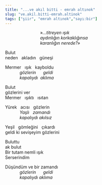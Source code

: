 ```yaml
---
title: "...ve akıl bitti - emrah altınok"
slug: "ve.akil.bitti-emrah.altinok"
tags: ["şiir", "emrah altınok","sayı:bir"]
---
```


                             »*...titreyen ışık*  
                             *aydınlığın korkaklığınsa*\
                             *karanlığın nerede?»*

Bulut\
neden   akladın   güneşi

Mermer   ışık   kayboldu\
            *gözlerin      geldi*\
            *kapalıydı  aklıma*

Bulut\
gözlerini ver\
Mermer   ışıktı   ısıtan

Yürek   acısı   gözlerin\
            *Yaşlı   zamandı*\
            *kapalıydı akılsız*

Yeşil   gömleğini   çıkardı\
geldi ki sevişeyim gözlerini

Buluttu\
ak bulut\
Bir tutam nemli ışık\
Serserindim

Düşündüm ve bir zamandı\
            *gözlerin      geldi*\
            *kapalıydı aklıma*
